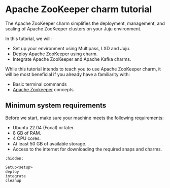 # Apache ZooKeeper charm tutorial

The Apache ZooKeeper charm simplifies the deployment, management, and scaling of Apache ZooKeeper clusters on your Juju environment.

In this tutorial, we will:

* Set up your environment using Multipass, LXD and Juju.
* Deploy Apache ZooKeeper using charm.
* Integrate Apache ZooKeeper and Apache Kafka charms.

While this tutorial intends to teach you to use Apache ZooKeeper charm, it will be most beneficial if you already have a familiarity with:

* Basic terminal commands
* [Apache Zookeeper](https://zookeeper.apache.org/) concepts

## Minimum system requirements

Before we start, make sure your machine meets the following requirements:

* Ubuntu 22.04 (Focal) or later.
* 8 GB of RAM.
* 4 CPU cores.
* At least 50 GB of available storage.
* Access to the internet for downloading the required snaps and charms.

<!-- We can't go below 50 GB, as that's the minimum for `charm-dev` -->

```{toctree}
:hidden:

Setup<setup>
deploy
integrate
cleanup
```
